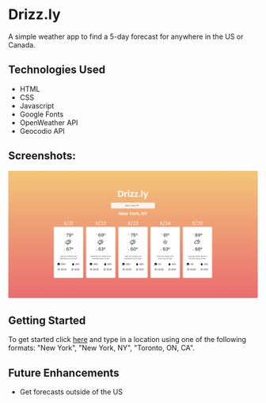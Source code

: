 # Drizz.ly

A simple weather app to find a 5-day forecast for anywhere in the US or Canada.

## Technologies Used

- HTML
- CSS
- Javascript
- Google Fonts
- OpenWeather API
- Geocodio API

## Screenshots:

![Screenshot](/screenshot.png?raw=true "App screenshot")

## Getting Started

To get started click [here](https://drizzly.netlify.app/) and type in a location using one of the following formats: "New York", "New York, NY", "Toronto, ON, CA".

## Future Enhancements

- Get forecasts outside of the US
